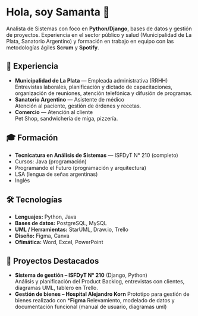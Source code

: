 # Hola, soy Samanta 👋
Analista de Sistemas con foco en **Python/Django**, bases de datos y gestión de proyectos. Experiencia en el sector público y salud (Municipalidad de La Plata, Sanatorio Argentino) y formación en trabajo en equipo con las metodologías ágiles **Scrum** y **Spotify**.

## 💼 Experiencia
- **Municipalidad de La Plata** — Empleada administrativa (RRHH)  
  Entrevistas laborales, planificación y dictado de capacitaciones, organización de reuniones, atención telefónica y difusión de programas.
- **Sanatorio Argentino** — Asistente de médico  
  Atención al paciente, gestión de órdenes y recetas.
- **Comercio** — Atención al cliente  
  Pet Shop, sandwichería de miga, pizzería.

## 🎓 Formación
- **Tecnicatura en Análisis de Sistemas** — ISFDyT N° 210 (completo)
- Cursos: Java (programación)
- Programando el Futuro (programación y arquitectura)
- LSA (lengua de señas argentinas)
- Inglés

## 🛠️ Tecnologías
- **Lenguajes:** Python, Java  
- **Bases de datos:** PostgreSQL, MySQL  
- **UML / Herramientas:** StarUML, Draw.io, Trello  
- **Diseño:** Figma, Canva  
- **Ofimática:** Word, Excel, PowerPoint

## 📌 Proyectos Destacados
- **Sistema de gestión – ISFDyT N° 210** (Django, Python)  
  Análisis y planificación del Product Backlog, entrevistas con clientes, diagramas UML, tablero en Trello.
- **Gestión de bienes – Hospital Alejandro Korn**
  Prototipo para gestión de bienes realizado con ***Figma**
  Relevamiento, modelado de datos y documentación funcional (manual de usuario, diagramas uml) 

